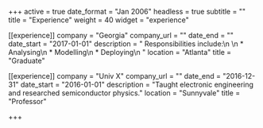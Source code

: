 +++
active = true
date_format = "Jan 2006"
headless = true
subtitle = ""
title = "Experience"
weight = 40
widget = "experience"

[[experience]]
company = "Georgia"
company_url = ""
date_end = ""
date_start = "2017-01-01"
description = "  Responsibilities include:\n  \n  * Analysing\n  * Modelling\n  * Deploying\n  "
location = "Atlanta"
title = "Graduate"

[[experience]]
company = "Univ X"
company_url = ""
date_end = "2016-12-31"
date_start = "2016-01-01"
description = "Taught electronic engineering and researched semiconductor physics."
location = "Sunnyvale"
title = "Professor"

+++
